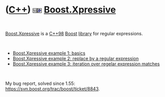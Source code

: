 
 

 

 

 

 

([C++](Cpp.md)) ![C++98](PicCpp98.png)![Boost](PicBoost.png) [Boost.Xpressive](CppBoostXpressive.md)
======================================================================================================

 

[Boost.Xpressive](CppBoostXpressive.md) is a [C++98](Cpp98.md)
[Boost](CppBoost.md) [library](CppLibrary.md) for regular expressions.

 

-   [Boost.Xpressive example 1: basics](CppBoostXpressiveExample1.md)
-   [Boost.Xpressive example 2: replace by a regular
    expression](CppBoostXpressiveExample2.md)
-   [Boost.Xpressive example 3: iteration over regelar expression
    matches](CppBoostXpressiveExample3.md)

 

My bug report, solved since 1.55:
https://svn.boost.org/trac/boost/ticket/8843.

 

 

 

 

 

